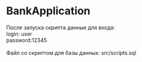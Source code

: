 # BankApplication

После запуска скрипта данные для входа: <br>
login: user <br>
password:12345 <br>
<br>
Файл со скриптом для базы данных:
src/scripts.sql



